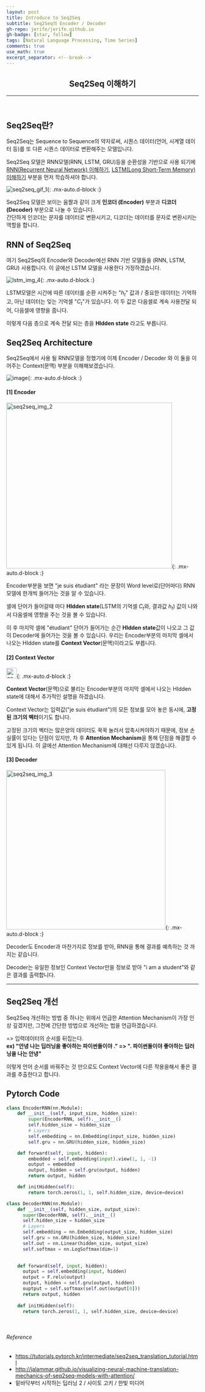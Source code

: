 ```yaml
---
layout: post 
title: Introduce to Seq2Seq
subtitle: Seq2Seq의 Encoder / Decoder
gh-repo: jerife/jerife.github.io
gh-badge: [star, follow]
tags: [Natural Language Processing, Time Series]
comments: true
use_math: true
excerpt_separator: <!--break-->
---
```

<div align=center><h2>Seq2Seq 이해하기</h2></div>
<!--break-->

----

 <br/>

## Seq2Seq란?
Seq2Seq는 Sequence to Sequence의 약자로써, 시퀀스 데이터(언어, 시계열 데이터 등)를 또 다른 시퀀스 데이터로 변환해주는 모델입니다. 

Seq2Seq 모델은 RNN모델(RNN, LSTM, GRU)등을 순환성을 기반으로 사용 되기에 [RNN(Recurrent Neural Network) 이해하기](https://jerife.github.io/2021-06-05-rnn/), [LSTM(Long Short-Term Memory) 이해하기](https://jerife.github.io/2021-06-06-lstm/) 부분을 먼저 학습하셔야 합니다. 

![seq2seq_gif_1](https://user-images.githubusercontent.com/68190553/121118577-0ebd6280-c855-11eb-8717-5a1b232331ee.gif){: .mx-auto.d-block :}

 Seq2Seq 모델은 보이는 움짤과 같이 크게 **인코더 (Encoder)** 부분과 **디코더 (Decoder)** 부분으로 나눌 수 있습니다. <br/>
간단하게 인코더는 문자를 데이터로 변환시키고, 디코더는 데이터를 문자로 변환시키는 역할을 합니다. 


## RNN of Seq2Seq
여기 Seq2Seq의 Encoder와 Decoder에선 RNN 기반 모델들을 (RNN, LSTM, GRU) 사용합니다. 이 글에선 LSTM 모델을 사용한다 가정하겠습니다. 

![lstm_img_4](https://user-images.githubusercontent.com/68190553/121049358-97ef7d80-c7f2-11eb-8cf4-83117dffe5ba.png){: .mx-auto.d-block :} 

LSTM모델은 시간에 따른 데이터를 순환 시켜주는 "$h_{t}$" 값과 / 중요한 데이터는 기억하고, 아닌 데이터는 잊는 기억셀 "$C_{t}$"가 있습니다. 이 두 값은 다음셀로 계속 사용전달 되어, 다음셀에 영향을 줍니다. 

이렇게 다음 층으로 계속 전달 되는 층을 **HIdden state** 라고도 부릅니다. 

## Seq2Seq Architecture
Seq2Seq에서 사용 될 RNN모델을 정했기에 이제 Encoder / Decoder 와 이 둘을 이어주는 Context(문맥) 부분을 이해해보겠습니다.

![image](https://user-images.githubusercontent.com/68190553/121048577-e2bcc580-c7f1-11eb-9c39-2cb0f717ce2d.gif){: .mx-auto.d-block :} 

#### [1] Encoder

<img width="434" alt="seq2seq_img_2" src="https://user-images.githubusercontent.com/68190553/121124975-c0ae5c00-c860-11eb-9e27-ed281412fcf8.png">{: .mx-auto.d-block :}

Encoder부분을 보면 "je suis étudiant" 라는 문장이 Word level로(단어마다) RNN모델에 한개씩 들어가는 것을 알 수 있습니다. 

셀에 단어가 들어갈때 마다 **HIdden state**(LSTM의 기억셀 $C_{t}$와, 결과값 $h_{t}$) 값이 나와서 다음셀에 영향을 주는 것을 볼 수 있습니다. 

이 후 마지막 셀에 "étudiant" 단어가 들어가는 순간 **HIdden state**값이 나오고 그 값이 Decoder에 들어가는 것을 볼 수 있습니다. 우리는 Encoder부분의 마지막 셀에서 나오는 HIdden state를 **Context Vector**(문맥)이라고도 부릅니다. 


#### [2] Context Vector

<img width="27" alt="seq2seq_img_4" src="https://user-images.githubusercontent.com/68190553/121125066-e2a7de80-c860-11eb-8fd7-20e3e2ebefb5.png">{: .mx-auto.d-block :}

**Context Vector**(문맥)으로 불리는 Encoder부분의 마지막 셀에서 나오는 HIdden state에 대해서 추가적인 설명을 하겠습니다. 

Context Vector는 입력값("je suis étudiant")의 모든 정보를 모아 놓은 동시에, **고정된 크기의 벡터**이기도 합니다. 

고정된 크기의 벡터는 많은양의 데이터도 꾹꾹 눌러서 압축시켜야하기 때문에, 정보 손실률이 있다는 단점이 있지만, 차 후 **Attention Mechanism**을 통해 단점을 해결할 수 있게 됩니다. 이 글에선 Attention Mechanism에 대해선 다루지 않겠습니다. 

#### [3] Decoder

<img width="417" alt="seq2seq_img_3" src="https://user-images.githubusercontent.com/68190553/121125051-db80d080-c860-11eb-9b1c-038c2df283bc.png">{: .mx-auto.d-block :}

Decoder도 Encoder과 마찬가지로 정보를 받아, RNN을 통해 결과를 예측하는 것 까지는 같습니다.

Decoder는 유일한 정보인 Context Vector만을 정보로 받아 "i am a student"와 같은 결과를 출력합니다. 


---

## Seq2Seq 개선
Seq2Seq 개선하는 방법 중 하나는 위에서 언급한 Attention Mechanism이 가장 인상 깊겠지만, 그전에 간단한 방법으로 개선하는 법을 언급하겠습니다. 

 => 입력데이터의 순서를 뒤집는다. <br/>
**ex) "안녕 나는 딥러닝을 좋아하는 파이썬돌이야 ." => ". 파이썬돌이야 좋아하는 딥러닝을 나는 안녕"** 

이렇게 언어 순서를 바꿔주는 것 만으로도 Context Vector에 다른 작용을해서 좋은 결과를 추출한다고 합니다.



## Pytorch Code
```python
class EncoderRNN(nn.Module):
    def __init__(self, input_size, hidden_size):
        super(EncoderRNN, self).__init__()
        self.hidden_size = hidden_size
        # Layers
        self.embedding = nn.Embedding(input_size, hidden_size)
        self.gru = nn.GRU(hidden_size, hidden_size)

    def forward(self, input, hidden):
        embedded = self.embedding(input).view(1, 1, -1)
        output = embedded
        output, hidden = self.gru(output, hidden)
        return output, hidden

    def initHidden(self):
        return torch.zeros(1, 1, self.hidden_size, device=device)
```  
```python
class DecoderRNN(nn.Module):
    def __init__(self, hidden_size, output_size):
      super(DecoderRNN, self).__init__()
      self.hidden_size = hidden_size
      # Layers
      self.embedding = nn.Embedding(output_size, hidden_size)
      self.gru = nn.GRU(hidden_size, hidden_size)
      self.out = nn.Linear(hidden_size, output_size)
      self.softmax = nn.LogSoftmax(dim=1)

    
    def forward(self, input, hidden):
      output = self.embedding(input, hidden)
      output = F.relu(output)
      output, hidden = self.gru(output, hidden)
      ouptput = self.softmax(self.out(output[0]))    
      return output, hidden
    
    def initHidden(self):
      return torch.zeros(1, 1, self.hidden_size, device=device)
```  
<br/>

###### Reference
* https://tutorials.pytorch.kr/intermediate/seq2seq_translation_tutorial.html
* http://jalammar.github.io/visualizing-neural-machine-translation-mechanics-of-seq2seq-models-with-attention/
* 밑바닥부터 시작하는 딥러닝 2 / 사이토 고키 / 한빛 미디어 
